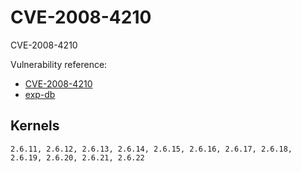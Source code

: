 # CVE-2008-4210

CVE-2008-4210

Vulnerability reference:
 * [CVE-2008-4210](https://cve.mitre.org/cgi-bin/cvename.cgi?name=2008-4210)  
 * [exp-db](https://www.exploit-db.com/exploits/6851/)  

## Kernels
```
2.6.11, 2.6.12, 2.6.13, 2.6.14, 2.6.15, 2.6.16, 2.6.17, 2.6.18, 2.6.19, 2.6.20, 2.6.21, 2.6.22
```   

